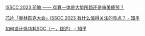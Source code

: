 [ISSCC 2023 前瞻 —— 存算一体是大势所趋还是审美疲劳？](https://mp.weixin.qq.com/s/RJCZzGo42JDUb4miNPeW6A)

[芯片「奥林匹克大会」ISSCC 2023 有什么值得关注的亮点？ - 知乎](https://www.zhihu.com/question/585123059)

[如何设计低功耗SOC（一，综述） - 知乎](https://zhuanlan.zhihu.com/p/158410142)